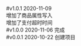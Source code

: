 #v1.0.1  2020-11-09  
增加了商品属性写入  
增加了支付超时时间     
#v1.0.0  2020-11-06
完成   
#v0.0.1  2020-10-22
创建项目  